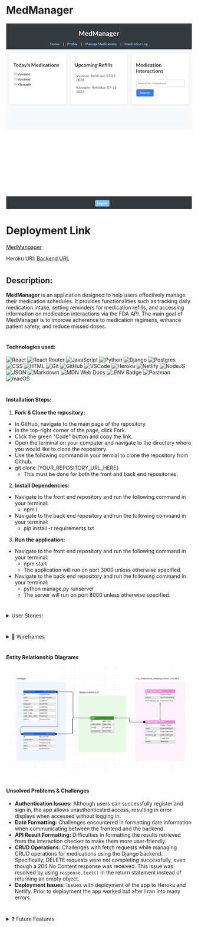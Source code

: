 <!-- markdownlint-disable -->
# MedManager

[![Home Page](./public/images/homepage_img.png)](http://localhost:3000/)


#

# Deployment Link
<a href=""> MedMangager</a>

Heroku URl:
<a href="">Backend URL</a>

#

## Description:

**MedManager** is an application designed to help users effectively manage their medication schedules. It provides functionalities such as tracking daily medication intake, setting reminders for medication refills, and accessing information on medication interactions via the FDA API. The main goal of MedManager is to improve adherence to medication regimens, enhance patient safety, and reduce missed doses.

#


#### Technologies used:

![React](https://img.shields.io/badge/react-%2320232a.svg?style=for-the-badge&logo=react&logoColor=%2361DAFB)
![React Router](https://img.shields.io/badge/React_Router-CA4245?style=for-the-badge&logo=react-router&logoColor=white)
![JavaScript](https://img.shields.io/badge/JavaScript-323330?style=for-the-badge&logo=javascript&logoColor=F7DF1E)
![Python](https://img.shields.io/badge/python-3670A0?style=for-the-badge&logo=python&logoColor=ffdd54)
![Django](https://img.shields.io/badge/django-%23092E20.svg?style=for-the-badge&logo=django&logoColor=white)
![Postgres](https://img.shields.io/badge/postgres-%23316192.svg?style=for-the-badge&logo=postgresql&logoColor=white)
![CSS](https://img.shields.io/badge/CSS-239120?&style=for-the-badge&logo=css3&logoColor=white)
![HTML](https://img.shields.io/badge/HTML5-E34F26?style=for-the-badge&logo=html5&logoColor=white)
![Git](https://img.shields.io/badge/git-%23F05033.svg?style=for-the-badge&logo=git&logoColor=white)
![GitHub](https://img.shields.io/badge/GitHub-100000?style=for-the-badge&logo=github&logoColor=white)
![VSCode](https://img.shields.io/badge/VSCode-0078D4?style=for-the-badge&logo=visual%20studio%20code&logoColor=white)
![Heroku](https://img.shields.io/badge/heroku-%23430098.svg?style=for-the-badge&logo=heroku&logoColor=white)
![Netlify](https://img.shields.io/badge/Netlify-00C7B7?style=for-the-badge&logo=netlify&logoColor=white)
![NodeJS](https://img.shields.io/badge/node.js-6DA55F?style=for-the-badge&logo=node.js&logoColor=white)
![JSON](https://img.shields.io/badge/json-5E5C5C?style=for-the-badge&logo=json&logoColor=white)
![Markdown](https://img.shields.io/badge/markdown-%23000000.svg?style=for-the-badge&logo=markdown&logoColor=white)
![MDN Web Docs](https://img.shields.io/badge/MDN_Web_Docs-black?style=for-the-badge&logo=mdnwebdocs&logoColor=white)
![.ENV Badge](https://img.shields.io/badge/.ENV-ECD53F?logo=dotenv&logoColor=000&style=for-the-badge)
![Postman](https://img.shields.io/badge/Postman-FF6C37?style=for-the-badge&logo=postman&logoColor=white)
![macOS](https://img.shields.io/badge/mac%20os-000000?style=for-the-badge&logo=macos&logoColor=F0F0F0)
<!-- ![Adobe Fonts](https://img.shields.io/badge/Adobe%20Fonts-000B1D.svg?style=for-the-badge&logo=Adobe%20Fonts&logoColor=white) -->
<!-- ![SASS](https://img.shields.io/badge/SASS-hotpink.svg?style=for-the-badge&logo=SASS&logoColor=white) -->

#

#### Installation Steps:

1. **Fork & Clone the repository:**
  - In GitHub, navigate to the main page of the repository.
  - In the top-right corner of the page, click Fork.
  - Click the green "Code" button and copy the link.
  - Open the terminal on your computer and navigate to the directory where you would like to clone the repository. 
  - Use the following command in your termial to clone the repository from Github.
  - git clone [YOUR_REPOSITORY_URL_HERE]
    - This must be done for both the front and back end repositories.
2. **Install Dependencies:**
  - Navigate to the front end repository and run the following command in your terminal:
    - npm i
  - Navigate to the back end repository and run the following command in your terminal:
    - pip install -r requirements.txt
3. **Run the application:**
  - Navigate to the front end repository and run the following command in your terminal:
    - npm start
    - The application will run on port 3000 unless otherwise specified.
  - Navigate to the back end repository and run the following command in your terminal:
    - python manage.py runserver
    - The server will run on port 8000 unless otherwise specified.


#

<details>
<summary> User Stories:</summary>
 <ul>
  <li> As a user, I want to register an account, so that I can log in and manage my medications.</li>
  <li> As a user, I want to add my medications with dosage and schedule details, so that I can keep track of my medication regimen.</li>
  <li> As a user, I want to search for my medications, so that I can see what it interacts with.</li>
 </ul>
</details>

#

<details>
 <summary> 🎨 Wireframes </summary>
   <details> 
    <summary> ✏️ Rough Sketch </summary>
      <img src="/public/images/home_profile_wireframes_medmanager.png" alt="Wireframes">
      <img src="/public/images/medmanagment_wireframe.png.png" alt="Wireframes">
   </details>
</details>

#

#### Entity Relationship Diagrams

![ERD](./public/images/ERD.png)

#


#### Unsolved Problems & Challenges

- **Authentication Issues:** Although users can successfully register and sign in, the app allows unauthenticated access, resulting in error displays when accessed without logging in.
- **Date Formatting:** Challenges encountered in formatting date information when communicating between the frontend and the backend.
- **API Result Formatting:** Difficulties in formatting the results retrieved from the interaction checker to make them more user-friendly.
- **CRUD Operations:** Challenges with fetch requests while managing CRUD operations for medications using the Django backend. Specifically, DELETE requests were not completing successfully, even though a 204 No Content response was received. This issue was resolved by using `response.text()` in the return statement instead of returning an empty object.
- **Deployment Issues:** Issues with deployment of the app to Heroku and Netlify. Prior to deployment the app worked but after I ran into many errors. 

#

<details> 
 <summary> ❓ Future Features </summary>
 <ul>
  <li> Address the aforementioned unsolved problems. </li>
  <li> Enable guest access to the app without errors. </li>
  <li> Improve the readability of the interaction search results. </li>
  <li> Introduce the ability to edit logged medications. </li>
  <li> Enhance the overall styling of the app. </li>
  <li> Enable notifications for scheduled medication intake and refill reminders. </li>
 </ul>
</details>

#